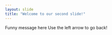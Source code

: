 ```yaml
---
layout: slide
title: "Welcome to our second slide!"
---
```

Funny message here
Use the left arrow to go back!
